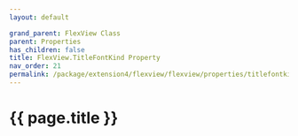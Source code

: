 ```yaml
---
layout: default

grand_parent: FlexView Class
parent: Properties
has_children: false
title: FlexView.TitleFontKind Property
nav_order: 21
permalink: /package/extension4/flexview/flexview/properties/titlefontkind
---
```

# {{ page.title }}